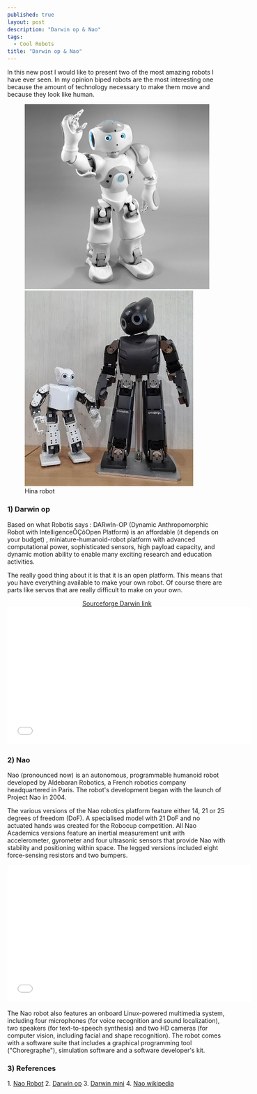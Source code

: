 ```yaml
---
published: true
layout: post
description: "Darwin op & Nao"
tags: 
  - Cool Robots
title: "Darwin op & Nao"
---
```


In this new post I would like to present two of the most amazing robots I have ever seen. In my opinion biped robots are the most interesting one because the amount of technology necessary to make them move and because they look like human.
<figure class="half">
	<a href="/images/NAO-Robot.jpg"><img src="/images/NAO-Robot.jpg" alt=""></a>
	<a href="/images/Darwin-OP.jpg"><img src="/images/Darwin-OP.jpg" alt=""></a>
	<figcaption>Hina robot</figcaption>
</figure>
<!-- more -->
<h3>1) Darwin op</h3>
Based on what Robotis says : DARwIn-OP (Dynamic Anthropomorphic Robot with IntelligenceÔÇôOpen Platform) is an affordable (it depends on your budget) , miniature-humanoid-robot platform with advanced computational power, sophisticated sensors, high payload capacity, and dynamic motion ability to enable many exciting research and education activities.

The really good thing about it is that it is an open platform. This means that you have everything available to make your own robot. Of course there are parts like servos that are really difficult to make on your own.

<center><a href="http://sourceforge.net/projects/darwinop/" target="_blank">Sourceforge Darwin link</a></center><center><iframe src="//www.youtube.com/embed/1WEgNQjL66g" height="315" width="560" allowfullscreen="" frameborder="0"></iframe></center>
<h3>2) Nao</h3>
Nao (pronounced now) is an autonomous, programmable humanoid robot developed by Aldebaran Robotics, a French robotics company headquartered in Paris. The robot's development began with the launch of Project Nao in 2004.

The various versions of the Nao robotics platform feature either 14, 21 or 25 degrees of freedom (DoF). A specialised model with 21 DoF and no actuated hands was created for the Robocup competition. All Nao Academics versions feature an inertial measurement unit with accelerometer, gyrometer and four ultrasonic sensors that provide Nao with stability and positioning within space. The legged versions included eight force-sensing resistors and two bumpers.

<center><iframe src="//www.youtube.com/embed/aYPAy5kwGX0" height="315" width="560" allowfullscreen="" frameborder="0"></iframe></center>

The Nao robot also features an onboard Linux-powered multimedia system, including four microphones (for voice recognition and sound localization), two speakers (for text-to-speech synthesis) and two HD cameras (for computer vision, including facial and shape recognition). The robot comes with a software suite that includes a graphical programming tool ("Choregraphe"), simulation software and a software developer's kit.
<h3>3) References</h3>
1. <a href="http://www.aldebaran-robotics.com/en/" target="_blank">Nao Robot</a>
2. <a href="http://www.robotis.com/xe/darwin_en" target="_blank">Darwin op</a>
3. <a href="http://www.robotis.com/xe/ROBOTIS_DARWIN_MINI_ko" target="_blank">Darwin mini</a>
4. <a href="http://en.wikipedia.org/wiki/Nao_%28robot%29" target="_blank">Nao wikipedia</a>
